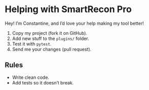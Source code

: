 # Helping with SmartRecon Pro

Hey! I’m Constantine, and I’d love your help making my tool better!

1. Copy my project (fork it on GitHub).
2. Add new stuff to the `plugins/` folder.
3. Test it with `pytest`.
4. Send me your changes (pull request).

## Rules
- Write clean code.
- Add tests so it doesn’t break.